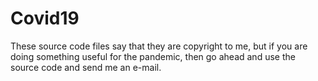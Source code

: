 # Covid19
These source code files say that they are copyright to me, but if you are doing something useful for the pandemic, then go ahead and use the source code and send me an e-mail.
